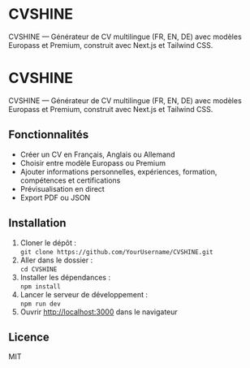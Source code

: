 # CVSHINE
CVSHINE — Générateur de CV multilingue (FR, EN, DE) avec modèles Europass et Premium, construit avec Next.js et Tailwind CSS.
# CVSHINE

CVSHINE — Générateur de CV multilingue (FR, EN, DE) avec modèles Europass et Premium, construit avec Next.js et Tailwind CSS.

## Fonctionnalités
- Créer un CV en Français, Anglais ou Allemand
- Choisir entre modèle Europass ou Premium
- Ajouter informations personnelles, expériences, formation, compétences et certifications
- Prévisualisation en direct
- Export PDF ou JSON

## Installation
1. Cloner le dépôt :  
   `git clone https://github.com/YourUsername/CVSHINE.git`
2. Aller dans le dossier :  
   `cd CVSHINE`
3. Installer les dépendances :  
   `npm install`
4. Lancer le serveur de développement :  
   `npm run dev`
5. Ouvrir [http://localhost:3000](http://localhost:3000) dans le navigateur

## Licence
MIT
